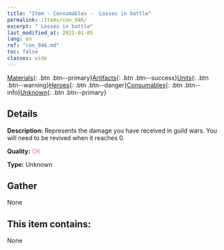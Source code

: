 ```yaml
---
title: "Item - Consumables -  Losses in battle"
permalink: /Items/con_946/
excerpt: " Losses in battle"
last_modified_at: 2021-01-05
lang: en
ref: "con_946.md"
toc: false
classes: wide
---
```

 [Materials](/Items/){: .btn .btn--primary}[Artifacts](/Items/Artifacts/){: .btn .btn--success}[Units](/Items/Units/){: .btn .btn--warning}[Heroes](/Items/Heroes/){: .btn .btn--danger}[Consumables](/Items/Consumables/){: .btn .btn--info}[Unknown](/Items/Unknown/){: .btn .btn--primary}

## Details
 **Description:** Represents the damage you have received in guild wars. You will need to be revived when it reaches 0.

 **Quality:** <span style="color: #DA70D6">OK</span>

 **Type:** Unknown

## Gather

  None

## This item contains:

  None

